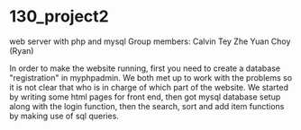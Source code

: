 # 130_project2
web server with php and mysql
Group members: 
Calvin Tey 
Zhe Yuan Choy (Ryan)

In order to make the website running, first you need to create a database "registration" in myphpadmin.
We both met up to work with the problems so it is not clear that who is in charge of which part of the website. 
We started by writing some html pages for front end, then got mysql database setup along with the login function, then the search, sort and add item functions by making use of sql queries.
